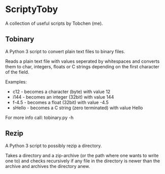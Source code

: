 # ScriptyToby #

A collection of useful scripts by Tobchen (me).

## Tobinary ##

A Python 3 script to convert plain text files to binary files.

Reads a plain text file with values seperated by whitespaces and converts them to char, integers, floats or C strings depending on the first character of the field.

Examples:
- c12 - becomes a character (byte) with value 12
- i144 - becomes an integer (32bit) with value 144
- f-4.5 - becomes a float (32bit) with value -4.5
- sHello - becomes a C string (zero terminated) with value Hello

For more info call: tobinary.py -h

## Rezip ##

A Python 3 script to possibly rezip a directory.

Takes a directory and a zip-archive (or the path where one wants to write one to) and checks recursively if any file in the directory is newer than the archive and archives the directory anew.
